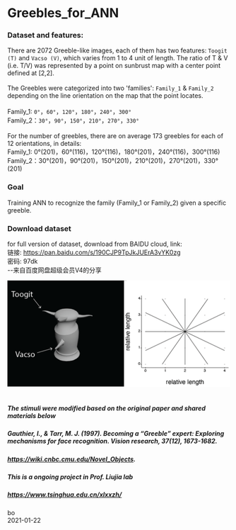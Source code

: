 # Greebles_for_ANN

### Dataset and features:
There are 2072 Greeble-like images, each of them has two features: `Toogit (T)` and `Vacso (V)`, which varies from 1 to 4 unit of length. The ratio of T & V (i.e. T/V) was represented by a point on sunbrust map with a center point defined at [2,2]. <br />
 <br />
The Greebles were categorized into two 'families': `Family_1` & `Family_2` depending on the line orientation on the map that the point locates. <br /> <br />
Family_1: `0°`，`60°`，`120°`，`180°`，`240°`，`300°` <br />
Family_2：`30°`，`90°`，`150°`，`210°`，`270°`，`330°` <br />
 <br />
For the number of greebles, there are on average 173 greebles for each of 12 orientations, in details: <br />
Family_1: 0°(201)，60°(116)，120°(116)，180°(201)，240°(116)，300°(116) <br />
Family_2：30°(201)，90°(201)，150°(201)，210°(201)，270°(201)，330°(201) <br />

### Goal
Training ANN to recognize the family (Family_1 or Family_2) given a specific greeble.

### Download dataset
for full version of dataset, download from BAIDU cloud, link:<br />
链接: https://pan.baidu.com/s/190CJP9TpJkJUErA3vYK0zg  <br />
密码: 97dk<br />
--来自百度网盘超级会员V4的分享



![alt tag](https://github.com/ZHANGneuro/Greebles_for_ANN/blob/master/Greebles_for_ANN/illustrator_figure-01.png)
<br /><br />

##### The stimuli were modified based on the original paper and shared materials below 
##### *Gauthier, I., & Tarr, M. J. (1997). Becoming a “Greeble” expert: Exploring mechanisms for face recognition. Vision research, 37(12), 1673-1682.*
##### *https://wiki.cnbc.cmu.edu/Novel_Objects.*

##### This is a ongoing project in Prof. Liujia lab
##### *https://www.tsinghua.edu.cn/xlxxzh/*

bo <br />
2021-01-22
